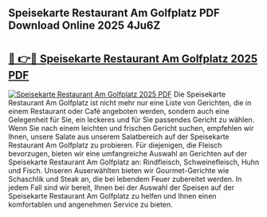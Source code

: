 ## Speisekarte Restaurant Am Golfplatz PDF Download Online 2025 4Ju6Z

# <h2><a href="http://gcd5jz.nevu.top/?p=Speisekarte+Restaurant+Am+Golfplatz">🔗 👉🔴 Speisekarte Restaurant Am Golfplatz 2025 PDF</a></h2>

[![Speisekarte Restaurant Am Golfplatz 2025 PDF](https://i.imgur.com/dBaPXMq.png)](http://gcd5jz.nevu.top/?p=Speisekarte+Restaurant+Am+Golfplatz)
Die Speisekarte Restaurant Am Golfplatz ist nicht mehr nur eine Liste von Gerichten, die in einem Restaurant oder Café angeboten werden, sondern auch eine Gelegenheit für Sie, ein leckeres und für Sie passendes Gericht zu wählen. Wenn Sie nach einem leichten und frischen Gericht suchen, empfehlen wir Ihnen, unsere Salate aus unserem Salatbereich auf der Speisekarte Restaurant Am Golfplatz zu probieren. Für diejenigen, die Fleisch bevorzugen, bieten wir eine umfangreiche Auswahl an Gerichten auf der Speisekarte Restaurant Am Golfplatz an: Rindfleisch, Schweinefleisch, Huhn und Fisch. Unseren Auserwählten bieten wir Gourmet-Gerichte wie Schaschlik und Steak an, die bei lebendem Feuer zubereitet werden. In jedem Fall sind wir bereit, Ihnen bei der Auswahl der Speisen auf der Speisekarte Restaurant Am Golfplatz zu helfen und Ihnen einen komfortablen und angenehmen Service zu bieten.
